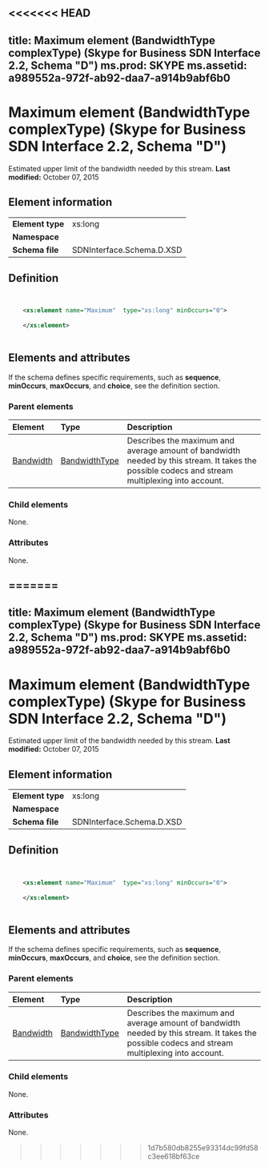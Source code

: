 <<<<<<< HEAD
---
title: Maximum element (BandwidthType complexType) (Skype for Business SDN Interface 2.2, Schema "D")
ms.prod: SKYPE
ms.assetid: a989552a-972f-ab92-daa7-a914b9abf6b0
---


# Maximum element (BandwidthType complexType) (Skype for Business SDN Interface 2.2, Schema "D")
Estimated upper limit of the bandwidth needed by this stream. 
 **Last modified:** October 07, 2015
  
    
    


## Element information


|||
|:-----|:-----|
|**Element type**|xs:long |
|**Namespace**||
|**Schema file**|SDNInterface.Schema.D.XSD |
   

## Definition


```XML


    <xs:element name="Maximum"  type="xs:long" minOccurs="0">
    
    </xs:element>
  
```


## Elements and attributes

If the schema defines specific requirements, such as **sequence**, **minOccurs**, **maxOccurs**, and **choice**, see the definition section. 
  
    
    

### Parent elements



|**Element**|**Type**|**Description**|
|:-----|:-----|:-----|
| [Bandwidth](bandwidth-element-startpropertiestype-complextype.md)| [BandwidthType](bandwidthtype-complextype-1.md)|Describes the maximum and average amount of bandwidth needed by this stream. It takes the possible codecs and stream multiplexing into account. |
   

### Child elements

None. 
  
    
    

### Attributes

None. 
  
    
    

=======
---
title: Maximum element (BandwidthType complexType) (Skype for Business SDN Interface 2.2, Schema "D")
ms.prod: SKYPE
ms.assetid: a989552a-972f-ab92-daa7-a914b9abf6b0
---


# Maximum element (BandwidthType complexType) (Skype for Business SDN Interface 2.2, Schema "D")
Estimated upper limit of the bandwidth needed by this stream. 
 **Last modified:** October 07, 2015
  
    
    


## Element information


|||
|:-----|:-----|
|**Element type**|xs:long |
|**Namespace**||
|**Schema file**|SDNInterface.Schema.D.XSD |
   

## Definition


```XML


    <xs:element name="Maximum"  type="xs:long" minOccurs="0">
    
    </xs:element>
  
```


## Elements and attributes

If the schema defines specific requirements, such as **sequence**, **minOccurs**, **maxOccurs**, and **choice**, see the definition section. 
  
    
    

### Parent elements



|**Element**|**Type**|**Description**|
|:-----|:-----|:-----|
| [Bandwidth](bandwidth-element-startpropertiestype-complextype.md)| [BandwidthType](bandwidthtype-complextype-1.md)|Describes the maximum and average amount of bandwidth needed by this stream. It takes the possible codecs and stream multiplexing into account. |
   

### Child elements

None. 
  
    
    

### Attributes

None. 
  
    
    

>>>>>>> 1d7b580db8255e93314dc99fd58c3ee618bf63ce
